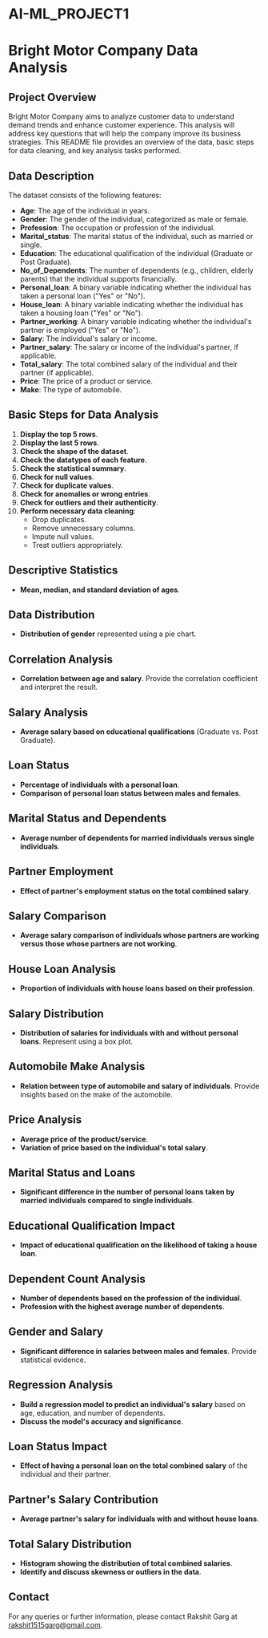 # AI-ML_PROJECT1
# Bright Motor Company Data Analysis

## Project Overview
Bright Motor Company aims to analyze customer data to understand demand trends and enhance customer experience. This analysis will address key questions that will help the company improve its business strategies. This README file provides an overview of the data, basic steps for data cleaning, and key analysis tasks performed.

## Data Description
The dataset consists of the following features:

- **Age**: The age of the individual in years.
- **Gender**: The gender of the individual, categorized as male or female.
- **Profession**: The occupation or profession of the individual.
- **Marital_status**: The marital status of the individual, such as married or single.
- **Education**: The educational qualification of the individual (Graduate or Post Graduate).
- **No_of_Dependents**: The number of dependents (e.g., children, elderly parents) that the individual supports financially.
- **Personal_loan**: A binary variable indicating whether the individual has taken a personal loan ("Yes" or "No").
- **House_loan**: A binary variable indicating whether the individual has taken a housing loan ("Yes" or "No").
- **Partner_working**: A binary variable indicating whether the individual's partner is employed ("Yes" or "No").
- **Salary**: The individual's salary or income.
- **Partner_salary**: The salary or income of the individual's partner, if applicable.
- **Total_salary**: The total combined salary of the individual and their partner (if applicable).
- **Price**: The price of a product or service.
- **Make**: The type of automobile.

## Basic Steps for Data Analysis
1. **Display the top 5 rows**.
2. **Display the last 5 rows**.
3. **Check the shape of the dataset**.
4. **Check the datatypes of each feature**.
5. **Check the statistical summary**.
6. **Check for null values**.
7. **Check for duplicate values**.
8. **Check for anomalies or wrong entries**.
9. **Check for outliers and their authenticity**.
10. **Perform necessary data cleaning**:
    - Drop duplicates.
    - Remove unnecessary columns.
    - Impute null values.
    - Treat outliers appropriately.

## Descriptive Statistics
- **Mean, median, and standard deviation of ages**.

## Data Distribution
- **Distribution of gender** represented using a pie chart.

## Correlation Analysis
- **Correlation between age and salary**. Provide the correlation coefficient and interpret the result.

## Salary Analysis
- **Average salary based on educational qualifications** (Graduate vs. Post Graduate).

## Loan Status
- **Percentage of individuals with a personal loan**.
- **Comparison of personal loan status between males and females**.

## Marital Status and Dependents
- **Average number of dependents for married individuals versus single individuals**.

## Partner Employment
- **Effect of partner's employment status on the total combined salary**.

## Salary Comparison
- **Average salary comparison of individuals whose partners are working versus those whose partners are not working**.

## House Loan Analysis
- **Proportion of individuals with house loans based on their profession**.

## Salary Distribution
- **Distribution of salaries for individuals with and without personal loans**. Represent using a box plot.

## Automobile Make Analysis
- **Relation between type of automobile and salary of individuals**. Provide insights based on the make of the automobile.

## Price Analysis
- **Average price of the product/service**.
- **Variation of price based on the individual's total salary**.

## Marital Status and Loans
- **Significant difference in the number of personal loans taken by married individuals compared to single individuals**.

## Educational Qualification Impact
- **Impact of educational qualification on the likelihood of taking a house loan**.

## Dependent Count Analysis
- **Number of dependents based on the profession of the individual**.
- **Profession with the highest average number of dependents**.

## Gender and Salary
- **Significant difference in salaries between males and females**. Provide statistical evidence.

## Regression Analysis
- **Build a regression model to predict an individual's salary** based on age, education, and number of dependents.
- **Discuss the model's accuracy and significance**.

## Loan Status Impact
- **Effect of having a personal loan on the total combined salary** of the individual and their partner.

## Partner's Salary Contribution
- **Average partner's salary for individuals with and without house loans**.

## Total Salary Distribution
- **Histogram showing the distribution of total combined salaries**.
- **Identify and discuss skewness or outliers in the data**.

## Contact
For any queries or further information, please contact Rakshit Garg at rakshit1515garg@gmail.com.
